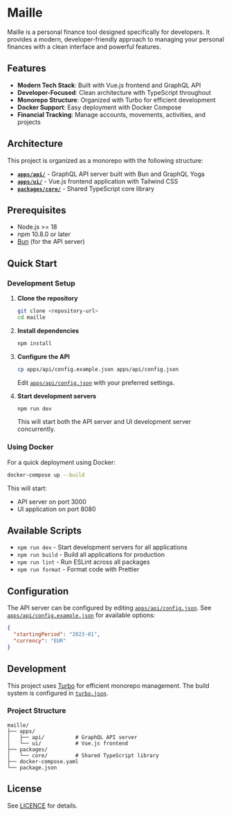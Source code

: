 # Maille

Maille is a personal finance tool designed specifically for developers. It provides a modern, developer-friendly approach to managing your personal finances with a clean interface and powerful features.

## Features

- **Modern Tech Stack**: Built with Vue.js frontend and GraphQL API
- **Developer-Focused**: Clean architecture with TypeScript throughout
- **Monorepo Structure**: Organized with Turbo for efficient development
- **Docker Support**: Easy deployment with Docker Compose
- **Financial Tracking**: Manage accounts, movements, activities, and projects

## Architecture

This project is organized as a monorepo with the following structure:

- **[`apps/api/`](./apps/api/)** - GraphQL API server built with Bun and GraphQL Yoga
- **[`apps/ui/`](./apps/ui/)** - Vue.js frontend application with Tailwind CSS
- **[`packages/core/`](./packages/core/)** - Shared TypeScript core library

## Prerequisites

- Node.js >= 18
- npm 10.8.0 or later
- [Bun](https://bun.sh/) (for the API server)

## Quick Start

### Development Setup

1. **Clone the repository**
   ```bash
   git clone <repository-url>
   cd maille
   ```

2. **Install dependencies**
   ```bash
   npm install
   ```

3. **Configure the API**
   ```bash
   cp apps/api/config.example.json apps/api/config.json
   ```
   Edit [`apps/api/config.json`](./apps/api/config.json) with your preferred settings.

4. **Start development servers**
   ```bash
   npm run dev
   ```

   This will start both the API server and UI development server concurrently.

### Using Docker

For a quick deployment using Docker:

```bash
docker-compose up --build
```

This will start:
- API server on port 3000
- UI application on port 8080

## Available Scripts

- `npm run dev` - Start development servers for all applications
- `npm run build` - Build all applications for production
- `npm run lint` - Run ESLint across all packages
- `npm run format` - Format code with Prettier

## Configuration

The API server can be configured by editing [`apps/api/config.json`](./apps/api/config.json). See [`apps/api/config.example.json`](./apps/api/config.example.json) for available options:

```json
{
  "startingPeriod": "2023-01",
  "currency": "EUR"
}
```

## Development

This project uses [Turbo](https://turbo.build/) for efficient monorepo management. The build system is configured in [`turbo.json`](./turbo.json).

### Project Structure

```
maille/
├── apps/
│   ├── api/          # GraphQL API server
│   └── ui/           # Vue.js frontend
├── packages/
│   └── core/         # Shared TypeScript library
├── docker-compose.yaml
└── package.json
```

## License

See [LICENCE](./LICENCE) for details.

